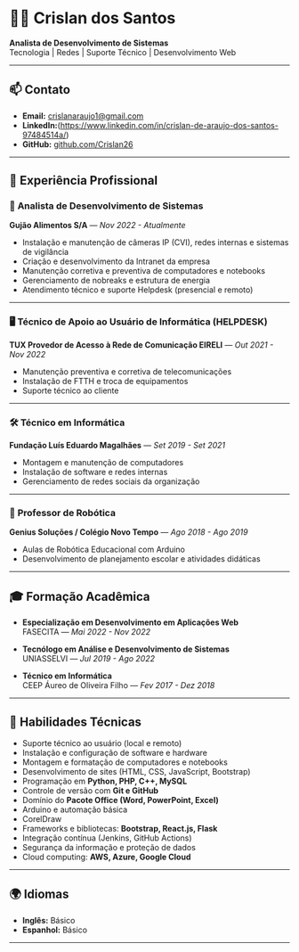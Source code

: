# 👨‍💻 Crislan dos Santos

**Analista de Desenvolvimento de Sistemas**  
Tecnologia | Redes | Suporte Técnico | Desenvolvimento Web  

---

## 📫 Contato

- **Email:** crislanaraujo1@gmail.com 
- **LinkedIn:**(https://www.linkedin.com/in/crislan-de-araujo-dos-santos-97484514a/)
- **GitHub:** [github.com/Crislan26](https://github.com/Crislan26)

---

## 💼 Experiência Profissional

### 📍 **Analista de Desenvolvimento de Sistemas**  
**Gujão Alimentos S/A** — *Nov 2022 - Atualmente*  
- Instalação e manutenção de câmeras IP (CVI), redes internas e sistemas de vigilância  
- Criação e desenvolvimento da Intranet da empresa  
- Manutenção corretiva e preventiva de computadores e notebooks  
- Gerenciamento de nobreaks e estrutura de energia  
- Atendimento técnico e suporte Helpdesk (presencial e remoto)

---

### 🖥 **Técnico de Apoio ao Usuário de Informática (HELPDESK)**  
**TUX Provedor de Acesso à Rede de Comunicação EIRELI** — *Out 2021 - Nov 2022*  
- Manutenção preventiva e corretiva de telecomunicações  
- Instalação de FTTH e troca de equipamentos  
- Suporte técnico ao cliente

---

### 🛠 **Técnico em Informática**  
**Fundação Luís Eduardo Magalhães** — *Set 2019 - Set 2021*  
- Montagem e manutenção de computadores  
- Instalação de software e redes internas  
- Gerenciamento de redes sociais da organização

---

### 🤖 **Professor de Robótica**  
**Genius Soluções / Colégio Novo Tempo** — *Ago 2018 - Ago 2019*  
- Aulas de Robótica Educacional com Arduino  
- Desenvolvimento de planejamento escolar e atividades didáticas

---

## 🎓 Formação Acadêmica

- **Especialização em Desenvolvimento em Aplicações Web**  
  FASECITA — *Mai 2022 - Nov 2022*

- **Tecnólogo em Análise e Desenvolvimento de Sistemas**  
  UNIASSELVI — *Jul 2019 - Ago 2022*

- **Técnico em Informática**  
  CEEP Áureo de Oliveira Filho — *Fev 2017 - Dez 2018*

---

## 🧠 Habilidades Técnicas

- Suporte técnico ao usuário (local e remoto)  
- Instalação e configuração de software e hardware  
- Montagem e formatação de computadores e notebooks  
- Desenvolvimento de sites (HTML, CSS, JavaScript, Bootstrap)  
- Programação em **Python, PHP, C++, MySQL**  
- Controle de versão com **Git e GitHub**  
- Domínio do **Pacote Office (Word, PowerPoint, Excel)**  
- Arduino e automação básica  
- CorelDraw  
- Frameworks e bibliotecas: **Bootstrap, React.js, Flask**  
- Integração contínua (Jenkins, GitHub Actions)  
- Segurança da informação e proteção de dados  
- Cloud computing: **AWS, Azure, Google Cloud**

---

## 🌍 Idiomas

- **Inglês:** Básico  
- **Espanhol:** Básico

---

